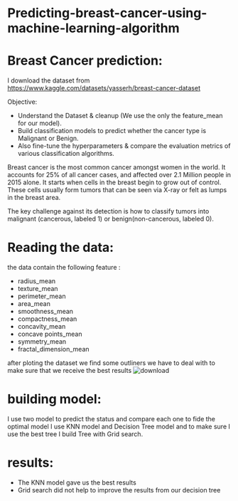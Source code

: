 # Predicting-breast-cancer-using-machine-learning-algorithm

# Breast Cancer prediction:
I download the dataset from https://www.kaggle.com/datasets/yasserh/breast-cancer-dataset

Objective:
- Understand the Dataset & cleanup (We use the only the feature_mean for our model).
- Build classification models to predict whether the cancer type is Malignant or Benign.
- Also fine-tune the hyperparameters & compare the evaluation metrics of various classification algorithms.


Breast cancer is the most common cancer amongst women in the world. It accounts for 25% of all cancer cases, and affected over 2.1 Million people in 2015 alone. It starts when cells in the breast begin to grow out of control. These cells usually form tumors that can be seen via X-ray or felt as lumps in the breast area.

The key challenge against its detection is how to classify tumors into malignant (cancerous, labeled 1) or benign(non-cancerous, labeled 0).

# Reading the data: 
the data contain the following feature :
- radius_mean
- texture_mean
- perimeter_mean
- area_mean
- smoothness_mean
- compactness_mean
- concavity_mean
- concave points_mean
- symmetry_mean
- fractal_dimension_mean

after ploting the dataset we find some outliners we have to deal with to make sure that we receive the best results
![download](https://user-images.githubusercontent.com/93203143/182454765-41f7c906-d952-4758-bc83-e7db966f0f64.png)

# building model:

I use two model to predict the status and compare each one to fide the optimal model I use KNN model and Decision Tree model and to make sure I use the best tree I build Tree with Grid search.

# results:
- The KNN model gave us the best results
- Grid search did not help to improve the results from our decision tree

